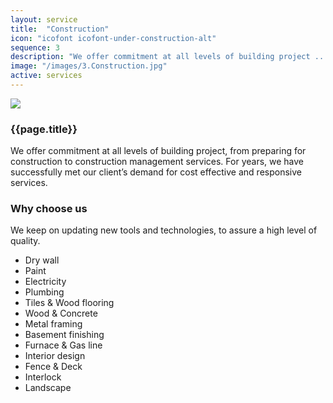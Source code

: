 ```yaml
---
layout: service
title:  "Construction"
icon: "icofont icofont-under-construction-alt"
sequence: 3
description: "We offer commitment at all levels of building project ..."
image: "/images/3.Construction.jpg"
active: services
---
```


<div class='col-xs-12'>    
    <img class='img-responsive service-image img-border' src='{{ page.image }}' />
</div>

<div class='col-lg-6 col-md-6 col-sm-12 col-xs-12'>
    <div class='form-group'>
        <h3 class='sub-title'>
            {{page.title}}
        </h3>
        <p>        
			We offer commitment at all levels of building project, from preparing for construction to construction management services. For years, we have successfully met our client’s demand for cost effective and responsive services.
        </p>
    </div>
</div>

<div class='col-lg-6 col-md-6 col-sm-12 col-xs-12 service-content'>
    <div class='form-group'>
        <h3 class='sub-title'>
            Why choose us
        </h3>
        <p>
            We keep on updating new tools and technologies, to assure a high level of quality.
        </p>
		<ul class='list-unstyled list-primary'>
            <li>
                <i class="fa fa-check" aria-hidden="true"></i> Dry wall
            </li>
            <li>
                <i class="fa fa-check" aria-hidden="true"></i> Paint
            </li>
            <li>
                <i class="fa fa-check" aria-hidden="true"></i> Electricity
            </li>
            <li>
                <i class="fa fa-check" aria-hidden="true"></i> Plumbing
            </li>
            <li>
                <i class="fa fa-check" aria-hidden="true"></i> Tiles & Wood flooring
            </li>
            <li>
                <i class="fa fa-check" aria-hidden="true"></i> Wood & Concrete
            </li>            
            <li>
                <i class="fa fa-check" aria-hidden="true"></i> Metal framing
            </li>
            <li>
                <i class="fa fa-check" aria-hidden="true"></i> Basement finishing
            </li>            
            <li>
                <i class="fa fa-check" aria-hidden="true"></i> Furnace & Gas line
            </li>            
            <li>
                <i class="fa fa-check" aria-hidden="true"></i> Interior design
            </li>
            <li>
                <i class="fa fa-check" aria-hidden="true"></i> Fence & Deck
            </li>
            <li>
                <i class="fa fa-check" aria-hidden="true"></i> Interlock
            </li>            
            <li>
                <i class="fa fa-check" aria-hidden="true"></i> Landscape
            </li>            
		</ul>
    </div>
</div>

<div class='clearfix'></div>